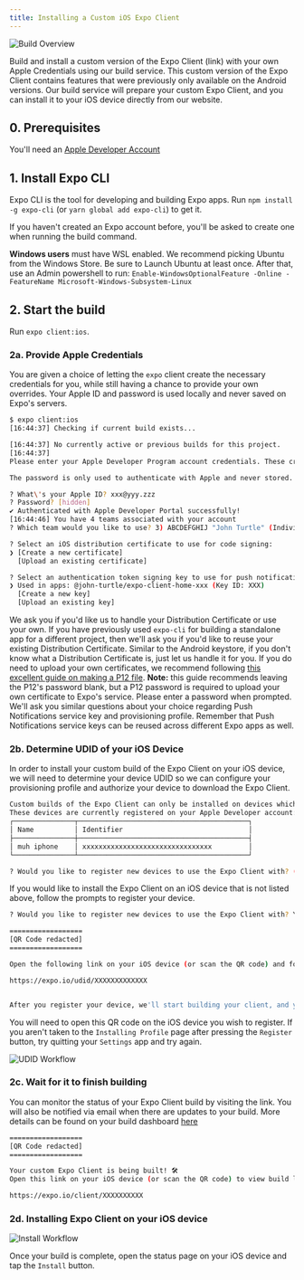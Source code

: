 ```yaml
---
title: Installing a Custom iOS Expo Client
---
```


![Build Overview](/static/images/adhoc-builds-overview.gif)

Build and install a custom version of the Expo Client (link) with your own Apple Credentials using our build service. This custom version of the Expo Client contains features that were previously only available on the Android versions. Our build service will prepare your custom Expo Client, and you can install it to your iOS device directly from our website.

## 0. Prerequisites

You'll need an [Apple Developer Account](https://developer.apple.com/programs)

## 1. Install Expo CLI

Expo CLI is the tool for developing and building Expo apps. Run `npm install -g expo-cli` (or `yarn global add expo-cli`) to get it.

If you haven't created an Expo account before, you'll be asked to create one when running the build command.

**Windows users** must have WSL enabled. We recommend picking Ubuntu from the Windows Store. Be sure
to Launch Ubuntu at least once. After that, use an Admin powershell to run:
`Enable-WindowsOptionalFeature -Online -FeatureName Microsoft-Windows-Subsystem-Linux`

## 2. Start the build

Run `expo client:ios`.

### 2a. Provide Apple Credentials

You are given a choice of letting the `expo` client create the
necessary credentials for you, while still having a chance to provide
your own overrides. Your Apple ID and password is used locally and
never saved on Expo's servers.

```bash
$ expo client:ios
[16:44:37] Checking if current build exists...

[16:44:37] No currently active or previous builds for this project.
[16:44:37]
Please enter your Apple Developer Program account credentials. These credentials are needed to manage certificates, keys and provisioning profiles in your Apple Developer account.

The password is only used to authenticate with Apple and never stored.

? What\'s your Apple ID? xxx@yyy.zzz
? Password? [hidden]
✔ Authenticated with Apple Developer Portal successfully!
[16:44:46] You have 4 teams associated with your account
? Which team would you like to use? 3) ABCDEFGHIJ "John Turtle" (Individual)

? Select an iOS distribution certificate to use for code signing:
❯ [Create a new certificate]
  [Upload an existing certificate]

? Select an authentication token signing key to use for push notifications: (Use arrow keys)
❯ Used in apps: @john-turtle/expo-client-home-xxx (Key ID: XXX)
  [Create a new key]
  [Upload an existing key]
```

We ask you if you'd like us to handle your Distribution Certificate or
use your own. If you have previously used `expo-cli` for building a standalone app
for a different project, then we'll ask you if you'd like to reuse your existing
Distribution Certificate. Similar to the Android keystore, if you don't know what
a Distribution Certificate is, just let us handle it for you. If you do need
to upload your own certificates, we recommend following [this excellent guide on making a P12 file](https://calvium.com/how-to-make-a-p12-file/).
**Note:** this guide recommends leaving the P12's password blank, but a P12 password
is required to upload your own certificate to Expo's service. Please enter a password
when prompted. We'll ask you similar questions about your choice regarding
Push Notifications service key and provisioning profile. Remember that Push Notifications service keys
can be reused across different Expo apps as well.

### 2b. Determine UDID of your iOS Device

In order to install your custom build of the Expo Client on your iOS device, we will need to determine your device UDID so we can configure your provisioning profile and authorize your device to download the Expo Client.

```bash
Custom builds of the Expo Client can only be installed on devices which have been registered with Apple at build-time.
These devices are currently registered on your Apple Developer account:
┌───────────────┬──────────────────────────────────────────┐
│ Name          │ Identifier                               │
├───────────────┼──────────────────────────────────────────┤
│ muh iphone    │ xxxxxxxxxxxxxxxxxxxxxxxxxxxxxxxx         │
└───────────────┴──────────────────────────────────────────┘

? Would you like to register new devices to use the Expo Client with? (Y/n) Y
```

If you would like to install the Expo Client on an iOS device that is not listed above, follow the prompts to register your device.

```bash
? Would you like to register new devices to use the Expo Client with? Yes

==================
[QR Code redacted]
==================

Open the following link on your iOS device (or scan the QR code) and follow the instructions to install the development profile:

https://expo.io/udid/XXXXXXXXXXXXX


After you register your device, we'll start building your client, and you'll receive an email when it's ready to install.
```

You will need to open this QR code on the iOS device you wish to register. If you aren't taken to the `Installing Profile` page after pressing the `Register` button, try quitting your `Settings` app and try again.

![UDID Workflow](/static/images/adhoc-builds-udid.png)

### 2c. Wait for it to finish building

You can monitor the status of your Expo Client build by visiting the link. You will also be notified via email when there are updates to your build. More details can be found on your build dashboard [here](https://expo.io/builds)

```bash
==================
[QR Code redacted]
==================

Your custom Expo Client is being built! 🛠
Open this link on your iOS device (or scan the QR code) to view build logs and install the client:

https://expo.io/client/XXXXXXXXXX
```

### 2d. Installing Expo Client on your iOS device

![Install Workflow](/static/images/adhoc-builds-install.png)

Once your build is complete, open the status page on your iOS device and tap the `Install` button.
